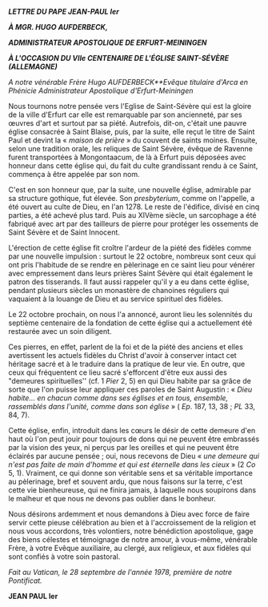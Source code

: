 ***LETTRE DU PAPE JEAN-PAUL Ier***

***À MGR. HUGO AUFDERBECK,***

***ADMINISTRATEUR APOSTOLIQUE DE ERFURT-MEININGEN***

***À L'OCCASION DU VIIe CENTENAIRE DE L'ÉGLISE SAINT-SÉVÈRE (ALLEMAGNE)***

*A notre vénérable Frère Hugo AUFDERBECK**Evêque titulaire d'Arca en Phénicie Administrateur Apostolique d'Erfurt-Meiningen*

Nous tournons notre pensée vers l'Eglise de Saint-Sévère qui est la gloire de la ville d'Erfurt car elle est remarquable par son ancienneté, par ses œuvres d'art et surtout par sa piété. Autrefois, dit-on, c'était une pauvre église consacrée à Saint Blaise, puis, par la suite, elle reçut le titre de Saint Paul et devint la « *maison de prière* » du couvent de saints moines. Ensuite, selon une tradition orale, les reliques de Saint Sévère, évêque de Ravenne furent transportées à Mongontaacum, de là à Erfurt puis déposées avec honneur dans cette église qui, du fait du culte grandissant rendu à ce Saint, commença à être appelée par son nom.

C'est en son honneur que, par la suite, une nouvelle église, admirable par sa structure gothique, fut élevée. Son *presbyterium*, comme on l'appelle, a été ouvert au culte de Dieu, en l'an 1278. Le reste de l'édifice, divisé en cinq parties, a été achevé plus tard. Puis au XIVème siècle, un sarcophage a été fabriqué avec art par des tailleurs de pierre pour protéger les ossements de Saint Sévère et de Saint Innocent.

L'érection de cette église fit croître l'ardeur de la piété des fidèles comme par une nouvelle impulsion : surtout le 22 octobre, nombreux sont ceux qui ont pris l'habitude de se rendre en pèlerinage en ce saint lieu pour vénérer avec empressement dans leurs prières Saint Sévère qui était également le patron des tisserands. Il faut aussi rappeler qu'il y a eu dans cette église, pendant plusieurs siècles un monastère de chanoines réguliers qui vaquaient à la louange de Dieu et au service spirituel des fidèles.

Le 22 octobre prochain, on nous l'a annoncé, auront lieu les solennités du septième centenaire de la fondation de cette église qui a actuellement été restaurée avec un soin diligent.

Ces pierres, en effet, parlent de la foi et de la piété des anciens et elles avertissent les actuels fidèles du Christ d'avoir à conserver intact cet héritage sacré et à le traduire dans la pratique de leur vie. En outre, que ceux qui fréquentent ce lieu sacré s'efforcent d'être eux aussi des "demeures spirituelles'' (cf. 1 *Pier* 2, 5) en qui Dieu habite par sa grâce de sorte que l'on puisse leur appliquer ces paroles de Saint Augustin : « *Dieu habite... en chacun comme dans ses églises et en tous, ensemble, rassemblés dans l'unité, comme dans son église* » ( *Ep*. 187, 13, 38 ; *PL* 33, 84, 7).

Cette église, enfin, introduit dans les cœurs le désir de cette demeure d'en haut où l'on peut jouir pour toujours de dons qui ne peuvent être embrassés par la vision des yeux, ni perçus par les oreilles et qui ne peuvent être éclairés par aucune pensée ; oui, nous recevons de Dieu « *une demeure qui n'est pas faite de main d'homme et qui est éternelle dans les cieux* » (2 *Co* 5, 1). Vraiment, ce qui donne son véritable sens et sa véritable importance au pèlerinage, bref et souvent ardu, que nous faisons sur la terre, c'est cette vie bienheureuse, qui ne finira jamais, à laquelle nous soupirons dans le malheur et que nous ne devons pas oublier dans le bonheur.

Nous désirons ardemment et nous demandons à Dieu avec force de faire servir cette pieuse célébration au bien et à l'accroissement de la religion et nous vous accordons, très volontiers, notre bénédiction apostolique, gage des biens célestes et témoignage de notre amour, à vous-même, vénérable Frère, à votre Evêque auxiliaire, au clergé, aux religieux, et aux fidèles qui sont confiés à votre soin pastoral.

*Fait au Vatican, le 28 septembre de l'année 1978, première de notre Pontificat.*

**JEAN PAUL Ier**